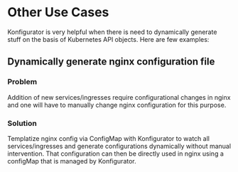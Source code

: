 # Other Use Cases

Konfigurator is very helpful when there is need to dynamically generate stuff on the basis of Kubernetes API objects. Here are few examples:

## Dynamically generate nginx configuration file

### Problem

Addition of new services/ingresses require configurational changes in nginx and one will have to manually change nginx configuration for this purpose.

### Solution

Templatize nginx config via ConfigMap with Konfigurator to watch all services/ingresses and generate configurations dynamically without manual intervention. That configuration can then be directly used in nginx using a configMap that is managed by Konfigurator.

